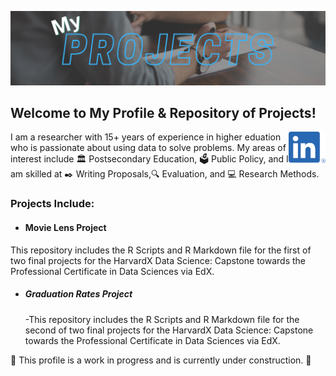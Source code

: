 [![header](https://raw.githubusercontent.com/drcdavidson/drcdavidson/master/Images/ReadMeHeader.png)](https://github.com/drcdavidson)

<p>


## Welcome to My Profile & Repository of Projects! 
<a href="https://www.linkedin.com/in/drchrisdavidson/"><img height="50" align='right' src="https://raw.githubusercontent.com/drcdavidson/drcdavidson/master/Images/LI-In-Bug.png"></a>

I am a researcher with 15+ years of experience in higher eduation who is passionate about using data to solve problems. My areas of interest include :classical_building: Postsecondary Education, :ballot_box: Public Policy, and I am skilled at :black_nib: Writing Proposals,:mag: Evaluation, and :computer: Research Methods.

### Projects Include: 
  
- #### Movie Lens Project
This repository includes the R Scripts and R Markdown file for the first of two final projects for the HarvardX Data Science: Capstone towards the Professional Certificate in Data Sciences via EdX.
  
- ##### Graduation Rates Project
  -This repository includes the R Scripts and R Markdown file for the second of two final projects for the HarvardX Data Science: Capstone towards the Professional Certificate in Data Sciences via EdX.  
  
🚧 This profile is a work in progress and is currently under construction. 🚧
